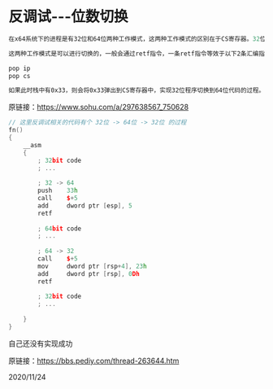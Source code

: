 # 反调试---位数切换

```r
在x64系统下的进程是有32位和64位两种工作模式，这两种工作模式的区别在于CS寄存器。32位模式时，CS = 0x23；64位模式时，CS = 0x33。;

这两种工作模式是可以进行切换的，一般会通过retf指令，一条retf指令等效于以下2条汇编指令

pop ip
pop cs

如果此时栈中有0x33，则会将0x33弹出到CS寄存器中，实现32位程序切换到64位代码的过程。所以retf是识别32位程序调用64位代码的重要标志。
```
原链接：https://www.sohu.com/a/297638567_750628  

```cpp
// 这里反调试相关的代码有个 32位 -> 64位 -> 32位 的过程
fn()
{
    __asm
    {
        ; 32bit code
        ; ...
     
        ; 32 -> 64
        push    33h
        call    $+5
        add     dword ptr [esp], 5
        retf
 
        ; 64bit code
        ; ...
         
        ; 64 -> 32
        call    $+5
        mov     dword ptr [rsp+4], 23h
        add     dword ptr [rsp], 0Dh
        retf
         
        ; 32bit code
        ; ...
     
    }
}
```
自己还没有实现成功  

原链接：https://bbs.pediy.com/thread-263644.htm  


2020/11/24  
